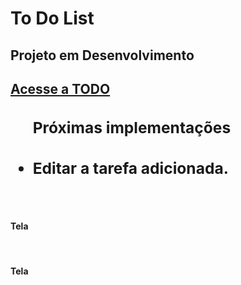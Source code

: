 <h1>To Do List</h1>
<h2>Projeto em Desenvolvimento<h2>

[Acesse a TODO](https://lucasleitedosreis.github.io/to-do-list/ "TODO-LIST")

</hr>

<ul>
<h3>Próximas implementações<h3>
<li>Editar a tarefa adicionada.</li>
</ul>

</hr>
<br>
 
<h4>Tela</h4  
![tela-1](https://user-images.githubusercontent.com/86244795/198158775-1ae5b7fe-5e7b-4d3e-8484-959ac2f97fb5.png)
 
</hr>
<br>
<h4>Tela</h4  
![tela-2](https://user-images.githubusercontent.com/86244795/198158927-a3f36c44-fe4d-4ce2-8207-673655fb2e2e.png)

